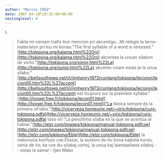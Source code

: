 ```yaml
---
author: "Marcos CRUZ"
date: 2007-04-10T20:35:00+00:00
nestinglevel: 0
---
```

\
> Fakte mi neniam trafis tiun mencion pri
> akcentigo...Mi relegis la lerno-materialon pri kiu mi konas:"The first syllable of a word is stressed."[http://tokipona.org/kalama.html%22Oni](http://tokipona.org/kalama.html%22Oni) akcentas la unuan silabon de vorto."[http://tokipona.org/sonoj.html%22La](http://tokipona.org/sonoj.html%22La) akcento cxiam estas je la unua silabo."[http://bellsouthpwp.net/j/i/jimhenry1973/conlang/tokipona/lecionoj/lecion00.htm%22L%27accent](http://bellsouthpwp.net/j/i/jimhenry1973/conlang/tokipona/lecionoj/lecion00.htm%22L%27accent) est toujours sur la première syllabe."([http://lvogel.free.fr/tokipona/lecon01.html](http://lvogel.free.fr/tokipona/lecon01.html))"La tònica sempre és la primera síl·laba."[http://vicerveza.homeunix.net/~viric/tokipona/curs-tokipona.pdfa](http://vicerveza.homeunix.net/~viric/tokipona/curs-tokipona.pdfa) taso ni!:"La penúltima sílaba es la que se acentúa al hablar."[http://elzr.com/images/tokipona/manual-tokipona.pdfcxe](http://elzr.com/images/tokipona/manual-tokipona.pdfcxe) [http://elzr.com/tokipona/Eble](http://elzr.com/tokipona/Eble) la nekonscia konfuzo cxe Eliazar, la auxtoro de tiu bona kajbela kurso, venis de tio, ke cxe du-silabaj vortoj, la unua kaj laantawlasta silaboj --
 estas la sama! :-)jan Mako